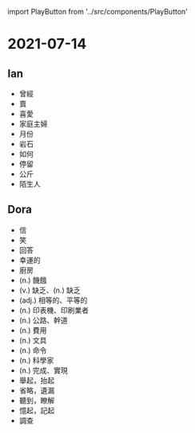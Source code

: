 import PlayButton from '../src/components/PlayButton'

# 2021-07-14

## Ian
- <PlayButton value="ever" /> 曾經
- <PlayButton value="sell" /> 賣
- <PlayButton value="enjoy" /> 喜愛
- <PlayButton value="housewife" /> 家庭主婦
- <PlayButton value="month" /> 月份
- <PlayButton value="rock" /> 岩石
- <PlayButton value="how" /> 如何
- <PlayButton value="stay" /> 停留
- <PlayButton value="kilo" /> 公斤
- <PlayButton value="stranger" /> 陌生人

## Dora
- <PlayButton value="letter" /> 信
- <PlayButton value="laugh" /> 笑
- <PlayButton value="answer" /> 回答
- <PlayButton value="lucky" /> 幸運的
- <PlayButton value="kitchen" /> 廚房
- <PlayButton value="hunger" /> (n.) 饑餓
- <PlayButton value="lack" /> (v.) 缺乏、(n.) 缺乏
- <PlayButton value="equal" /> (adj.) 相等的、平等的
- <PlayButton value="printer" /> (n.) 印表機、印刷業者
- <PlayButton value="highway" /> (n.) 公路、幹道
- <PlayButton value="fee" /> (n.) 費用
- <PlayButton value="stationery" /> (n.) 文具
- <PlayButton value="command" /> (n.) 命令
- <PlayButton value="scientist" /> (n.) 科學家
- <PlayButton value="completion" /> (n.) 完成、實現
- <PlayButton value="pick up" /> 舉起，抬起
- <PlayButton value="leave out" /> 省略，遺漏
- <PlayButton value="make out" /> 聽到，瞭解
- <PlayButton value="think back on" /> 憶起，記起
- <PlayButton value="look into" /> 調查
